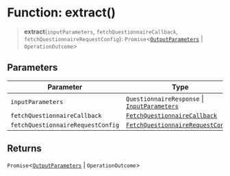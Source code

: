 # Function: extract()

> **extract**(`inputParameters`, `fetchQuestionnaireCallback`, `fetchQuestionnaireRequestConfig`): `Promise`\<[`OutputParameters`](../interfaces/OutputParameters.md) \| `OperationOutcome`\>

## Parameters

| Parameter | Type |
| ------ | ------ |
| `inputParameters` | `QuestionnaireResponse` \| [`InputParameters`](../interfaces/InputParameters.md) |
| `fetchQuestionnaireCallback` | [`FetchQuestionnaireCallback`](../interfaces/FetchQuestionnaireCallback.md) |
| `fetchQuestionnaireRequestConfig` | [`FetchQuestionnaireRequestConfig`](../interfaces/FetchQuestionnaireRequestConfig.md) |

## Returns

`Promise`\<[`OutputParameters`](../interfaces/OutputParameters.md) \| `OperationOutcome`\>

